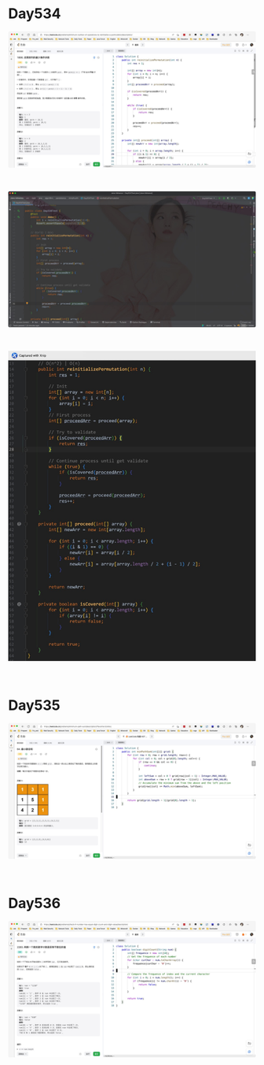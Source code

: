 # Day534

![day534-01](assets/day534-01.png)

&nbsp;

![day534-02](assets/day534-02.png)

&nbsp;

![day534-03](assets/day534-03.png)

&nbsp;

# Day535

![day535](assets/day535.png)

&nbsp;

# Day536

![day536](assets/day536.png)

